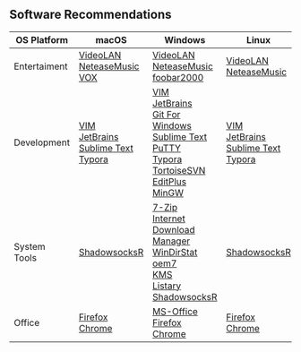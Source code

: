 ## Software Recommendations

| OS Platform | macOS                                                        | Windows                                                      | Linux                                                        |
| ------------ | ------------------------------------------------------------ | ------------------------------------------------------------ | ------------------------------------------------------------ |
| Entertaiment | [VideoLAN](vlc)<br/>[NeteaseMusic](netease-music)<br/>[VOX](vox) | [VideoLAN](vlc)<br/>[NeteaseMusic](netease-music)<br/>[foobar2000](foobar2000) | [VideoLAN](vlc)<br/>[NeteaseMusic](netease-music)   |
| Development | [VIM](vim)<br/>[JetBrains](jetbrains)<br/>[Sublime Text](sublime-text)<br/>[Typora](typora) | [VIM](vim)<br/>[JetBrains](jetbrains)<br/>[Git For Windows](git-for-windows)<br/>[Sublime Text](sublime-text)<br/>[PuTTY](putty)<br/>[Typora](typora)<br/>[TortoiseSVN](tortoisesvn)<br/>[EditPlus](editplus)<br/>[MinGW](mingw) | [VIM](vim)<br/>[JetBrains](jetbrains)<br/>[Sublime Text](sublime-text)<br/>[Typora](typora) |
| System Tools | [ShadowsocksR](shadowsocksr)                                 | [7-Zip](7-zip)<br/>[Internet Download Manager](idm)<br/>[WinDirStat](windirstat)<br/>[oem7](oem7)<br/>[KMS](kms)<br/>[Listary](listary)<br/>[ShadowsocksR](shadowsocksr) | [ShadowsocksR](shadowsocksr)                                 |
| Office | [Firefox](firefox)<br/>[Chrome](chrome)        | [MS-Office](ms-office)<br/>[Firefox](firefox)<br/>[Chrome](chrome) | [Firefox](firefox)<br/>[Chrome](chrome)        |

